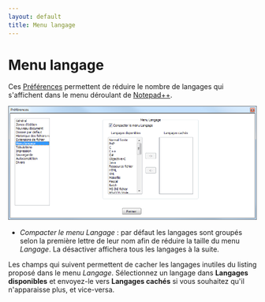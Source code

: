 ```yaml
---
layout: default
title: Menu langage
---
```

# Menu langage

Ces [Préférences](preferences.md) permettent de réduire le nombre de langages qui s'affichent dans le menu déroulant de [Notepad++](notepad++.md).

![Interface](/images/preferences/07_language.png)

- *Compacter le menu Langage* : par défaut les langages sont groupés selon la première lettre de leur nom afin de réduire la taille du menu *Langage*. La désactiver affichera tous les langages à la suite.

Les champs qui suivent permettent de cacher les langages inutiles du listing proposé dans le menu *Langage*. Sélectionnez un langage dans **Langages disponibles** et envoyez-le vers **Langages cachés** si vous souhaitez qu'il n'apparaisse plus, et vice-versa.
